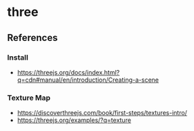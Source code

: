 # three

## References

### Install
* https://threejs.org/docs/index.html?q=cdn#manual/en/introduction/Creating-a-scene

### Texture Map

* https://discoverthreejs.com/book/first-steps/textures-intro/
* https://threejs.org/examples/?q=texture